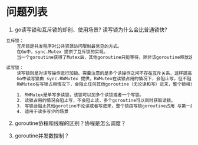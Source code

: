# 问题列表

1. go读写锁和互斥锁的却别、使用场景? 读写锁为什么会比普通锁快?

```txt
互斥锁：
    互斥锁是并发程序对公共资源访问限制最常见的方式。
    在Go中，sync.Mutex 提供了互斥锁的实现。
    当一个goroutine获得了Mutex后，其他goroutine只能等待，除非该goroutine释放这个Mutex。

读写锁：
    读写锁则是对读写操作进行加锁。需要注意的是多个读操作之间不存在互斥关系，这样提高了对共享资源的访问效率。
    Go中读写锁由 sync.RWMutex 提供，RWMutex在读锁占用的情况下，会阻止写，但不阻止读。
    RWMutex在写锁占用情况下，会阻止任何其他goroutine（无论读和写）进来，整个锁相当于由该goroutine独占。

    1. RWMutex是单写多读锁，该锁可以加多个读锁或者一个写锁。
    2. 读锁占用的情况会阻止写，不会阻止读，多个goroutine可以同时获取读锁。
    3. 写锁会阻止其他gorotine不论读或者写进来，整个锁由写锁goroutine占用 与第一条共用示范代码
    4. 适用于读多写少的场景

```

2. goroutine协程和线程的区别？协程是怎么调度？

3. goroutine并发数控制？







